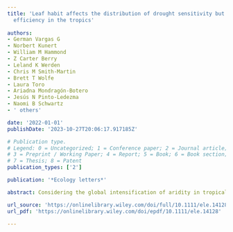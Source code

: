 ```yaml
---
title: 'Leaf habit affects the distribution of drought sensitivity but not water transport
  efficiency in the tropics'
  
authors:
- German Vargas G
- Norbert Kunert
- William M Hammond
- Z Carter Berry
- Leland K Werden
- Chris M Smith-Martin
- Brett T Wolfe
- Laura Toro
- Ariadna Mondragón-Botero
- Jesús N Pinto-Ledezma
- Naomi B Schwartz
- ' others'

date: '2022-01-01'
publishDate: '2023-10-27T20:06:17.917185Z'

# Publication type.
# Legend: 0 = Uncategorized; 1 = Conference paper; 2 = Journal article;
# 3 = Preprint / Working Paper; 4 = Report; 5 = Book; 6 = Book section;
# 7 = Thesis; 8 = Patent
publication_types: ['2']

publication: '*Ecology letters*'

abstract: Considering the global intensification of aridity in tropical biomes due to climate change, we need to understand what shapes the distribution of drought sensitivity in tropical plants. We conducted a pantropical data synthesis representing 1117 species to test whether xylem‐specific hydraulic conductivity (KS), water potential at leaf turgor loss (ΨTLP) and water potential at 50% loss of KS (ΨP50) varied along climate gradients. The ΨTLP and ΨP50 increased with climatic moisture only for evergreen species, but KS did not. Species with high ΨTLP and ΨP50 values were associated with both dry and wet environments. However, drought‐deciduous species showed high ΨTLP and ΨP50 values regardless of water availability, whereas evergreen species only in wet environments. All three traits showed a weak phylogenetic signal and a short half‐life. These results suggest strong environmental controls on trait variance, which in turn is modulated by leaf habit along climatic moisture gradients in the tropics.

url_source: 'https://onlinelibrary.wiley.com/doi/full/10.1111/ele.14128'
url_pdf: 'https://onlinelibrary.wiley.com/doi/epdf/10.1111/ele.14128'

---
```


